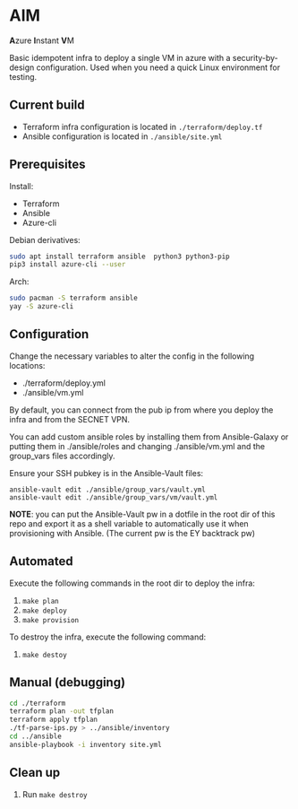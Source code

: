 # AIM

**A**zure **I**nstant **V**M

Basic idempotent infra to deploy a single VM in azure with a security-by-design configuration. Used when you need a quick Linux environment for testing.


## Current build

- Terraform infra configuration is located in `./terraform/deploy.tf`
- Ansible configuration is located in `./ansible/site.yml`

## Prerequisites

Install:
- Terraform
- Ansible
- Azure-cli

Debian derivatives:
```bash
sudo apt install terraform ansible  python3 python3-pip
pip3 install azure-cli --user
```

Arch:
```bash
sudo pacman -S terraform ansible
yay -S azure-cli
```

## Configuration

Change the necessary variables to alter the config in the following locations:
- ./terraform/deploy.yml 
- ./ansible/vm.yml

By default, you can connect from the pub ip from where you deploy the infra and from the SECNET VPN.

You can add custom ansible roles by installing them from Ansible-Galaxy or putting them in ./ansible/roles and changing ./ansible/vm.yml and the group_vars files accordingly.

Ensure your SSH pubkey is in the Ansible-Vault files:
```
ansible-vault edit ./ansible/group_vars/vault.yml
ansible-vault edit ./ansible/group_vars/vm/vault.yml
```
**NOTE**: you can put the Ansible-Vault pw in a dotfile in the root dir of this repo and export it as a shell variable to automatically use it when provisioning with Ansible. (The current pw is the EY backtrack pw)

## Automated

Execute the following commands in the root dir to deploy the infra:

1. `make plan`
2. `make deploy`
3. `make provision`

To destroy the infra, execute the following command:

1. `make destoy`

## Manual (debugging)

```bash
cd ./terraform
terraform plan -out tfplan
terraform apply tfplan
./tf-parse-ips.py > ../ansible/inventory
cd ../ansible
ansible-playbook -i inventory site.yml
```

## Clean up

1. Run `make destroy`

